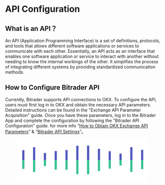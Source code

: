 # API Configuration

## What is an API？

An API (Application Programming Interface) is a set of definitions, protocols, and tools that allows different software applications or services to communicate with each other. Essentially, an API acts as an interface that enables one software application or service to interact with another without needing to know the internal workings of the other. It simplifies the process of integrating different systems by providing standardized communication methods.

## How to Configure Bitrader API

Currently, Bitrader supports API connections to OKX. To configure the API, users must first log in to OKX and obtain the necessary API parameters. Detailed instructions can be found in the "Exchange API Parameter Acquisition" guide. Once you have these parameters, log in to the Bitrader App and complete the configuration by following the "Bitrader API Configuration" guide. for more info “[How to Obtain OKX Exchange API Parameters](api1.md#how-to-obtain-okx-exchange-api-parameters)” & “[Bitrader API Settings](api2.md)”。

<figure><img src="../../.gitbook/assets/Pagination.png" alt=""><figcaption></figcaption></figure>
